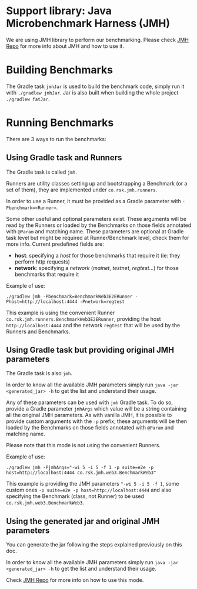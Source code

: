 # Support library: Java Microbenchmark Harness (JMH)
We are using JMH library to perform our benchmarking. Please check [JMH Repo](https://github.com/openjdk/jmh) for more info about JMH and how to use it.

# Building Benchmarks

The Gradle task `jmhJar` is used to build the benchmark code, simply run it with `./gradlew jmhJar`. Jar is also built when building the whole project `./gradlew fatJar`.

# Running Benchmarks

There are 3 ways to run the benchmarks:

## Using Gradle task and Runners

The Gradle task is called `jmh`.

Runners are utility classes setting up and bootstrapping a Benchmark (or a set of them), they are implemented under `co.rsk.jmh.runners`.

In order to use a Runner, it must be provided as a Gradle parameter with `-Pbenchmark=<Runner>`. 

Some other useful and optional parameters exist. These arguments will be read by the Runners or loaded by the Benchmarks on those fields annotated with `@Param` and matching name. These parameters are optional at Gradle task level but might be required at Runner/Benchmark level, check them for more info. Current predefined fields are:
- **host**: specifying a _host_ for those benchmarks that require it (ie: they perform http requests)
- **network**: specifying a _network_ (_mainet_, _testnet_, _regtest_...) for those benchmarks that require it

Example of use: 
```
./gradlew jmh -Pbenchmark=BenchmarkWeb3E2ERunner -Phost=http://localhost:4444 -Pnetwork=regtest
```
This example is using the convenient Runner `co.rsk.jmh.runners.BenchmarkWeb3E2ERunner`, providing the host `http://localhost:4444` and the network `regtest` that will be used by the Runners and Benchmarks.

## Using Gradle task but providing original JMH parameters 

The Gradle task is also `jmh`.

In order to know all the available JMH parameters simply run `java -jar <generated_jar> -h` to get the list and understand their usage.

Any of these parameters can be used with `jmh` Gradle task. To do so, provide a Gradle parameter `jmhArgs` which value will be a string containing all the original JMH parameters. As with vanilla JMH, it is possible to provide custom arguments with the `-p` prefix; these arguments will be then loaded by the Benchmarks on those fields annotated with `@Param` and matching name.

Please note that this mode is not using the convenient Runners.

Example of use: 
```
./gradlew jmh -PjmhArgs="-wi 5 -i 5 -f 1 -p suite=e2e -p host=http://localhost:4444 co.rsk.jmh.web3.BenchmarkWeb3"
```
This example is providing the JMH parameters `"-wi 5 -i 5 -f 1`, some custom ones `-p suite=e2e -p host=http://localhost:4444` and also specifying the Benchmark (class, not Runner) to be used `co.rsk.jmh.web3.BenchmarkWeb3`.

## Using the generated jar and original JMH parameters

You can generate the jar following the steps explained previously on this doc.

In order to know all the available JMH parameters simply run `java -jar <generated_jar> -h` to get the list and understand their usage.

Check [JMH Repo](https://github.com/openjdk/jmh) for more info on how to use this mode. 



